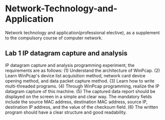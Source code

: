 # Network-Technology-and-Application
Network technology and application(professional elective), as a supplement to the compulsory course of computer network.
## Lab 1 IP datagram capture and analysis
IP datagram capture and analysis programming experiment, the requirements are as follows:
(1) Understand the architecture of WinPcap.
(2) Learn WinPcap's device list acquisition method, network card device opening method, and data packet capture method.
(3) Learn how to write multi-threaded programs.
(4) Through WinPcap programming, realize the IP datagram capture of this machine.
(5) The captured data report should be displayed on the screen in a simple and clear way. The mandatory fields include the source MAC address, destination MAC address, source IP, destination IP address, and the value of the checksum field.
(6) The written program should have a clear structure and good readability.
